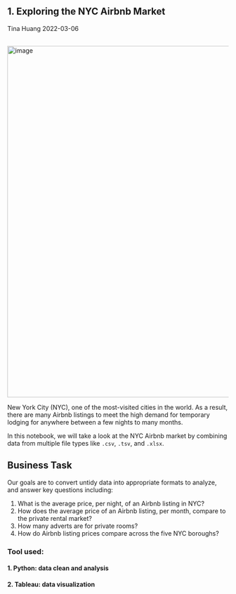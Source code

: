 ## 1. Exploring the NYC Airbnb Market </br>
Tina Huang 2022-03-06 
</br>
</br>

<img width="800" alt="image" src="https://user-images.githubusercontent.com/61902789/157248892-ebab5035-042d-4671-8f94-4c38145f7b37.png">

 New York City (NYC), one of the most-visited cities in the world. As a result, there are many Airbnb listings to meet the high demand 
 for temporary lodging for anywhere between a few nights to many months. 
 
 In this notebook, we will take a look at the NYC Airbnb market by combining data from multiple file types like `.csv`, `.tsv`, and `.xlsx`.


## **Business Task**

Our goals are to convert untidy data into appropriate formats to analyze, and answer key questions including:

1. What is the average price, per night, of an Airbnb listing in NYC?
2. How does the average price of an Airbnb listing, per month, compare to the private rental market?
3. How many adverts are for private rooms?
4. How do Airbnb listing prices compare across the five NYC boroughs?

### Tool used:
#### 1. Python: data clean and analysis 
#### 2. Tableau: data visualization
